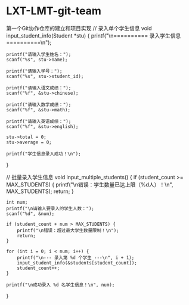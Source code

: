 # LXT-LMT-git-team
第一个Git协作仓库的建立和项目实现
// 录入单个学生信息
void input_student_info(Student *stu) {
    printf("\n========== 录入学生信息 ==========\n");
    
    printf("请输入学生姓名：");
    scanf("%s", stu->name);
    
    printf("请输入学号：");
    scanf("%s", stu->student_id);
    
    printf("请输入语文成绩：");
    scanf("%f", &stu->chinese);
    
    printf("请输入数学成绩：");
    scanf("%f", &stu->math);
    
    printf("请输入英语成绩：");
    scanf("%f", &stu->english);
    
    stu->total = 0;
    stu->average = 0;
    
    printf("学生信息录入成功！\n");
}

// 批量录入学生信息
void input_multiple_students() {
    if (student_count >= MAX_STUDENTS) {
        printf("\n错误：学生数量已达上限（%d人）！\n", MAX_STUDENTS);
        return;
    }
    
    int num;
    printf("\n请输入要录入的学生人数：");
    scanf("%d", &num);
    
    if (student_count + num > MAX_STUDENTS) {
        printf("\n错误：超过最大学生数量限制！\n");
        return;
    }
    
    for (int i = 0; i < num; i++) {
        printf("\n--- 录入第 %d 个学生 ---\n", i + 1);
        input_student_info(&students[student_count]);
        student_count++;
    }
    
    printf("\n成功录入 %d 名学生信息！\n", num);
}
